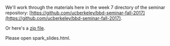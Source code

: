 We'll work through the materials here in the week 7 directory of the seminar repository: [https://github.com/ucberkeley/bbd-seminar-fall-2017](https://github.com/ucberkeley/bbd-seminar-fall-2017).

Or here's a [zip file](https://github.com/ucberkeley/bbd-seminar-fall-2017/archive/master.zip).

Please open spark_slides.html. 


